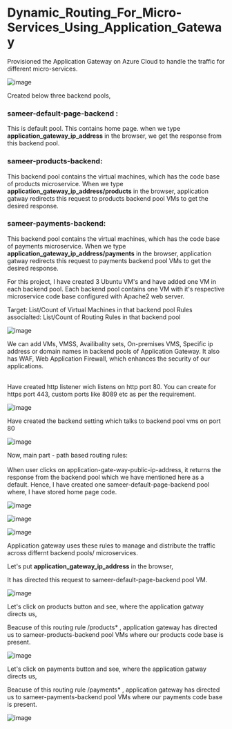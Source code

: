 # Dynamic_Routing_For_Micro-Services_Using_Application_Gateway

Provisioned the Application Gateway on Azure Cloud to handle the traffic for different micro-services.

![image](https://github.com/samirwadkar31/Dynamic_Routing_For_MicroServices_Using_Application_Gateway/assets/74359548/facc3490-9de1-429d-a57d-21f803d46562)

Created below three backend pools,

### sameer-default-page-backend :<br>
This is default pool. This contains home page. when we type **application_gateway_ip_address** in the browser, we get the response from this backend pool.

### sameer-products-backend:<br>
This backend pool contains the virtual machines, which has the code base of products microservice. When we type **application_gateway_ip_address/products** in the browser, application gatway redirects this request to products backend pool VMs to get the desired response.

### sameer-payments-backend:<br>
This backend pool contains the virtual machines, which has the code base of payments microservice. When we type **application_gateway_ip_address/payments** in the browser, application gatway redirects this request to payments backend pool VMs to get the desired response. 

For this project, I have created 3 Ubuntu VM's and have added one VM in each backend pool. Each backend pool contains one VM with it's respective microservice code base configured with Apache2 web server.

Target: List/Count of Virtual Machines in that backend pool
Rules associalted: List/Count of Routing Rules in that backend pool

![image](https://github.com/samirwadkar31/Dynamic_Routing_For_MicroServices_Using_Application_Gateway/assets/74359548/b5eca04c-ece9-40c6-ba47-dd0752f8151f)

We can add VMs, VMSS, Availibality sets, On-premises VMS, Specific ip address or domain names in backend pools of Application Gateway. It also has WAF, Web Application Firewall, which enhances the security of our applications.<br>
<br>

Have created http listener wich listens on http port 80. You can create for https port 443, custom ports like 8089 etc as per the requirement. 

![image](https://github.com/samirwadkar31/Dynamic_Routing_For_MicroServices_Using_Application_Gateway/assets/74359548/159346d5-2627-4105-b182-70cf4d98bc78)

Have created the backend setting which talks to backend pool vms on port 80

![image](https://github.com/samirwadkar31/Dynamic_Routing_For_MicroServices_Using_Application_Gateway/assets/74359548/507b6b71-1c45-4ee8-bb38-c520eed9a802)

Now, main part - path based routing rules:<br>
<br>
When user clicks on application-gate-way-public-ip-address, it returns the response from the backend pool which we have mentioned here as a default. Hence, I have created one sameer-default-page-backend pool where, I have stored home page code.

![image](https://github.com/samirwadkar31/Dynamic_Routing_For_MicroServices_Using_Application_Gateway/assets/74359548/301350fc-0773-4551-aadc-1e0c32c3af6f)


![image](https://github.com/samirwadkar31/Dynamic_Routing_For_MicroServices_Using_Application_Gateway/assets/74359548/291cba40-1650-46ef-9adf-6c218350b97d)

![image](https://github.com/samirwadkar31/Dynamic_Routing_For_MicroServices_Using_Application_Gateway/assets/74359548/288a3bcb-c186-46df-a945-58b3377fc189)

Application gateway uses these rules to manage and distribute the traffic across differnt backend pools/ microservices.

Let's put **application_gateway_ip_address** in the browser, <br>

It has directed this request to sameer-default-page-backend pool VM.

![image](https://github.com/samirwadkar31/Dynamic_Routing_For_MicroServices_Using_Application_Gateway/assets/74359548/a0c8bb49-ebaf-4093-ae4c-7a13d72b84fa)

Let's click on products button and see, where the application gatway directs us,<br>

Beacuse of this routing rule /products* , application gateway has directed us to sameer-products-backend pool VMs where our products code base is present.

![image](https://github.com/samirwadkar31/Dynamic_Routing_For_MicroServices_Using_Application_Gateway/assets/74359548/9b167930-634a-4d5d-b5de-89654c30e369)

Let's click on payments button and see, where the application gatway directs us,<br>

Beacuse of this routing rule /payments* , application gateway has directed us to sameer-payments-backend pool VMs where our payments code base is present.

![image](https://github.com/samirwadkar31/Dynamic_Routing_For_MicroServices_Using_Application_Gateway/assets/74359548/a1191081-76fc-4ee2-ad93-b3fee357a7a7)
